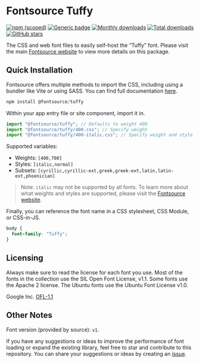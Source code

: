 # Fontsource Tuffy

[![npm (scoped)](https://img.shields.io/npm/v/@fontsource/tuffy?color=brightgreen)](https://www.npmjs.com/package/@fontsource/tuffy) [![Generic badge](https://img.shields.io/badge/fontsource-passing-brightgreen)](https://github.com/fontsource/fontsource) [![Monthly downloads](https://badgen.net/npm/dm/@fontsource/tuffy)](https://github.com/fontsource/fontsource) [![Total downloads](https://badgen.net/npm/dt/@fontsource/tuffy)](https://github.com/fontsource/fontsource) [![GitHub stars](https://img.shields.io/github/stars/fontsource/fontsource.svg?style=social&label=Star)](https://github.com/fontsource/fontsource/stargazers)

The CSS and web font files to easily self-host the “Tuffy” font. Please visit the main [Fontsource website](https://fontsource.org/fonts/tuffy) to view more details on this package.

## Quick Installation

Fontsource offers multiple methods to import the CSS, including using a bundler like Vite or using SASS. You can find full documentation [here](https://fontsource.org/docs/getting-started/introduction).

```javascript
npm install @fontsource/tuffy
```

Within your app entry file or site component, import it in.

```javascript
import "@fontsource/tuffy"; // Defaults to weight 400
import "@fontsource/tuffy/400.css"; // Specify weight
import "@fontsource/tuffy/400-italic.css"; // Specify weight and style
```

Supported variables:
- Weights: `[400,700]`
- Styles: `[italic,normal]`
- Subsets: `[cyrillic,cyrillic-ext,greek,greek-ext,latin,latin-ext,phoenician]`

> Note: `italic` may not be supported by all fonts. To learn more about what weights and styles are supported, please visit the [Fontsource website](https://fontsource.org/fonts/tuffy).

Finally, you can reference the font name in a CSS stylesheet, CSS Module, or CSS-in-JS.

```css
body {
  font-family: "Tuffy";
}
```

## Licensing
Always make sure to read the license for each font you use. Most of the fonts in the collection use the SIL Open Font License, v1.1. Some fonts use the Apache 2 license. The Ubuntu fonts use the Ubuntu Font License v1.0.

Google Inc.
[OFL-1.1](http://scripts.sil.org/OFL)

## Other Notes
Font version (provided by source): `v1`.

If you have any suggestions or ideas to improve the performance of font loading or expand the existing library, feel free to star and contribute to this repository. You can share your suggestions or ideas by creating an [issue](https://github.com/fontsource/fontsource/issues).